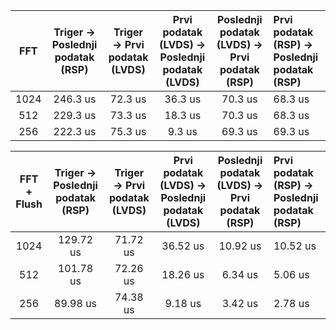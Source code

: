 
|  FFT  | Triger → Poslednji podatak (RSP) | Triger → Prvi podatak (LVDS) | Prvi podatak (LVDS) → Poslednji podatak (LVDS) | Poslednji podatak (LVDS) → Prvi podatak (RSP) | Prvi podatak (RSP) → Poslednji podatak (RSP) |
| :---: | :------------------------------: | :--------------------------: | :--------------------------------------------: | :-------------------------------------------: | :------------------------------------------- |
| 1024  |             246.3 us             |           72.3 us            |                    36.3 us                     |                    70.3 us                    | 68.3 us                                      |
|  512  |             229.3 us             |           73.3 us            |                    18.3 us                     |                    70.3 us                    | 68.3 us                                      |
|  256  |             222.3 us             |           75.3 us            |                     9.3 us                     |                    69.3 us                    | 69.3 us                                      |


| FFT + Flush | Triger → Poslednji podatak (RSP) | Triger → Prvi podatak (LVDS) | Prvi podatak (LVDS) → Poslednji podatak (LVDS) | Poslednji podatak (LVDS) → Prvi podatak (RSP) | Prvi podatak (RSP) → Poslednji podatak (RSP) |
| :---------: | :------------------------------: | :--------------------------: | :--------------------------------------------: | :-------------------------------------------: | :------------------------------------------- |
|    1024     |            129.72 us             |           71.72 us           |                    36.52 us                    |                   10.92 us                    | 10.52 us                                     |
|     512     |            101.78 us             |           72.26 us           |                    18.26 us                    |                    6.34 us                    | 5.06 us                                      |
|     256     |             89.98 us             |           74.38 us           |                    9.18 us                     |                    3.42 us                    | 2.78 us                                      |
